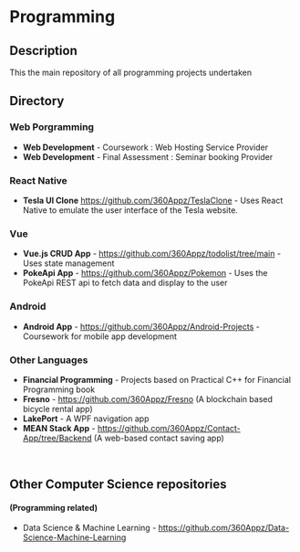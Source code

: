# Programming


## Description
This the main repository of all programming projects undertaken

## Directory
### Web Porgramming
 * **Web Development** - Coursework : Web Hosting Service Provider
 * **Web Development** - Final Assessment : Seminar booking Provider
### React Native
 * **Tesla UI Clone** https://github.com/360Appz/TeslaClone - Uses React Native to emulate the user interface of the Tesla website.
### Vue
 * **Vue.js CRUD App** - https://github.com/360Appz/todolist/tree/main - Uses state management 
 * **PokeApi App** - https://github.com/360Appz/Pokemon - Uses the PokeApi REST api to fetch data and display to the user
### Android
 * **Android App** - https://github.com/360Appz/Android-Projects - Coursework for mobile app development
### Other Languages
* **Financial Programming** - Projects based on Practical C++ for Financial Programming book
 * **Fresno** - https://github.com/360Appz/Fresno (A blockchain based bicycle rental app)
 * **LakePort** - A WPF navigation app 
 * **MEAN Stack App** - https://github.com/360Appz/Contact-App/tree/Backend (A web-based contact saving app)


 
&nbsp;

## Other Computer Science repositories
#### (Programming related)
* Data Science & Machine Learning - https://github.com/360Appz/Data-Science-Machine-Learning
 


